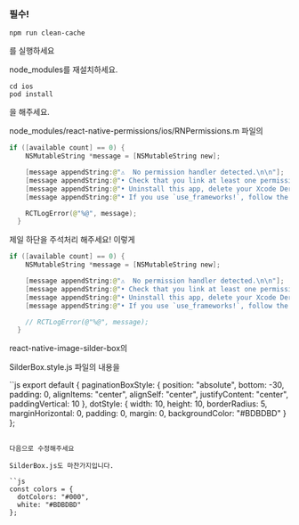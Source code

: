 ### 필수!

```
npm run clean-cache
```
를 실행하세요

node_modules를 재설치하세요.

```
cd ios
pod install
```
을 해주세요.


node_modules/react-native-permissions/ios/RNPermissions.m 파일의 

```swift
if ([available count] == 0) {
    NSMutableString *message = [NSMutableString new];

    [message appendString:@"⚠  No permission handler detected.\n\n"];
    [message appendString:@"• Check that you link at least one permission handler in your Podfile.\n"];
    [message appendString:@"• Uninstall this app, delete your Xcode DerivedData folder and rebuild it.\n"];
    [message appendString:@"• If you use `use_frameworks!`, follow the workaround guide in the project README."];

    RCTLogError(@"%@", message);
  }
```

제일 하단을 주석처리 해주세요! 이렇게

```swift
if ([available count] == 0) {
    NSMutableString *message = [NSMutableString new];

    [message appendString:@"⚠  No permission handler detected.\n\n"];
    [message appendString:@"• Check that you link at least one permission handler in your Podfile.\n"];
    [message appendString:@"• Uninstall this app, delete your Xcode DerivedData folder and rebuild it.\n"];
    [message appendString:@"• If you use `use_frameworks!`, follow the workaround guide in the project README."];

    // RCTLogError(@"%@", message);
  }
```

react-native-image-silder-box의 

SilderBox.style.js 파일의 내용을

``js
export default {
  paginationBoxStyle: {
    position: "absolute",
    bottom: -30,
    padding: 0,
    alignItems: "center",
    alignSelf: "center",
    justifyContent: "center",
    paddingVertical: 10
  },
  dotStyle: {
    width: 10,
    height: 10,
    borderRadius: 5,
    marginHorizontal: 0,
    padding: 0,
    margin: 0,
    backgroundColor: "#BDBDBD"
  }
};
``` 

다음으로 수정해주세요

SilderBox.js도 마찬가지입니다.

``js
const colors = {
  dotColors: "#000",
  white: "#BDBDBD"
};
```
